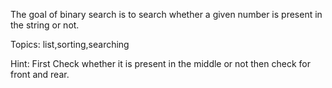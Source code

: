 The goal of binary search is to search whether a given number is present in the string or not.

Topics: list,sorting,searching

Hint: First Check whether it is present in the middle or not then check for front and rear.